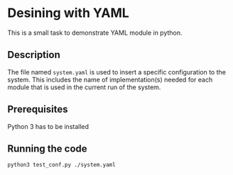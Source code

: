 # Desining with YAML

This is a small task to demonstrate YAML module in python.

## Description

The file named `system.yaml` is used to insert a specific configuration to the system. This includes the name of implementation(s) needed for each module that is used 
in the current run of the system.

## Prerequisites

Python 3 has to be installed

## Running the code

```
python3 test_conf.py ./system.yaml
```


